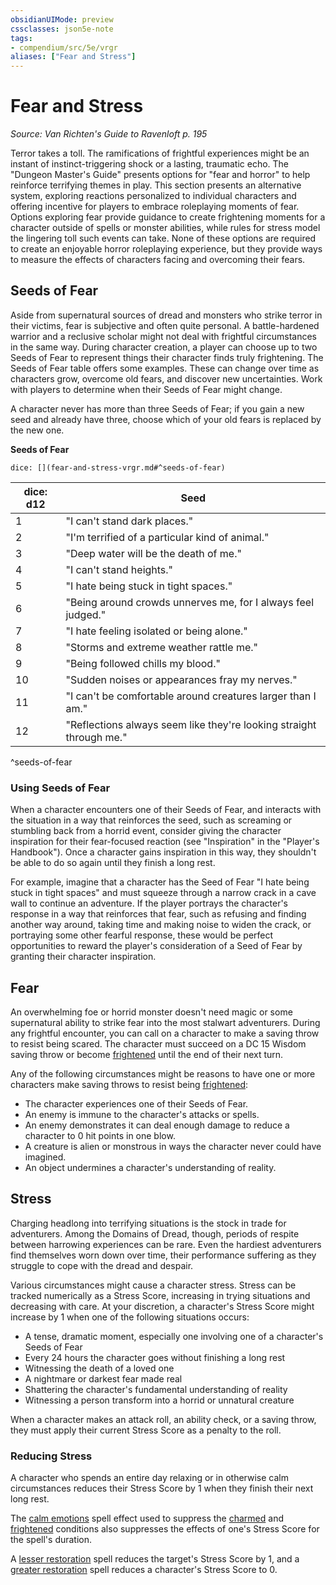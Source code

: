 ```yaml
---
obsidianUIMode: preview
cssclasses: json5e-note
tags:
- compendium/src/5e/vrgr
aliases: ["Fear and Stress"]
---
```

# Fear and Stress
*Source: Van Richten's Guide to Ravenloft p. 195* 

Terror takes a toll. The ramifications of frightful experiences might be an instant of instinct-triggering shock or a lasting, traumatic echo. The "Dungeon Master's Guide" presents options for "fear and horror" to help reinforce terrifying themes in play. This section presents an alternative system, exploring reactions personalized to individual characters and offering incentive for players to embrace roleplaying moments of fear. Options exploring fear provide guidance to create frightening moments for a character outside of spells or monster abilities, while rules for stress model the lingering toll such events can take. None of these options are required to create an enjoyable horror roleplaying experience, but they provide ways to measure the effects of characters facing and overcoming their fears.

## Seeds of Fear

Aside from supernatural sources of dread and monsters who strike terror in their victims, fear is subjective and often quite personal. A battle-hardened warrior and a reclusive scholar might not deal with frightful circumstances in the same way. During character creation, a player can choose up to two Seeds of Fear to represent things their character finds truly frightening. The Seeds of Fear table offers some examples. These can change over time as characters grow, overcome old fears, and discover new uncertainties. Work with players to determine when their Seeds of Fear might change.

A character never has more than three Seeds of Fear; if you gain a new seed and already have three, choose which of your old fears is replaced by the new one.

**Seeds of Fear**

`dice: [](fear-and-stress-vrgr.md#^seeds-of-fear)`

| dice: d12 | Seed |
|-----------|------|
| 1 | "I can't stand dark places." |
| 2 | "I'm terrified of a particular kind of animal." |
| 3 | "Deep water will be the death of me." |
| 4 | "I can't stand heights." |
| 5 | "I hate being stuck in tight spaces." |
| 6 | "Being around crowds unnerves me, for I always feel judged." |
| 7 | "I hate feeling isolated or being alone." |
| 8 | "Storms and extreme weather rattle me." |
| 9 | "Being followed chills my blood." |
| 10 | "Sudden noises or appearances fray my nerves." |
| 11 | "I can't be comfortable around creatures larger than I am." |
| 12 | "Reflections always seem like they're looking straight through me." |
^seeds-of-fear

### Using Seeds of Fear

When a character encounters one of their Seeds of Fear, and interacts with the situation in a way that reinforces the seed, such as screaming or stumbling back from a horrid event, consider giving the character inspiration for their fear-focused reaction (see "Inspiration" in the "Player's Handbook"). Once a character gains inspiration in this way, they shouldn't be able to do so again until they finish a long rest.

For example, imagine that a character has the Seed of Fear "I hate being stuck in tight spaces" and must squeeze through a narrow crack in a cave wall to continue an adventure. If the player portrays the character's response in a way that reinforces that fear, such as refusing and finding another way around, taking time and making noise to widen the crack, or portraying some other fearful response, these would be perfect opportunities to reward the player's consideration of a Seed of Fear by granting their character inspiration.

## Fear

An overwhelming foe or horrid monster doesn't need magic or some supernatural ability to strike fear into the most stalwart adventurers. During any frightful encounter, you can call on a character to make a saving throw to resist being scared. The character must succeed on a DC 15 Wisdom saving throw or become [frightened](/compendium/rules/conditions.md#frightened) until the end of their next turn.

Any of the following circumstances might be reasons to have one or more characters make saving throws to resist being [frightened](/compendium/rules/conditions.md#frightened):

- The character experiences one of their Seeds of Fear.  
- An enemy is immune to the character's attacks or spells.  
- An enemy demonstrates it can deal enough damage to reduce a character to 0 hit points in one blow.  
- A creature is alien or monstrous in ways the character never could have imagined.  
- An object undermines a character's understanding of reality.  

## Stress

Charging headlong into terrifying situations is the stock in trade for adventurers. Among the Domains of Dread, though, periods of respite between harrowing experiences can be rare. Even the hardiest adventurers find themselves worn down over time, their performance suffering as they struggle to cope with the dread and despair.

Various circumstances might cause a character stress. Stress can be tracked numerically as a Stress Score, increasing in trying situations and decreasing with care. At your discretion, a character's Stress Score might increase by 1 when one of the following situations occurs:

- A tense, dramatic moment, especially one involving one of a character's Seeds of Fear  
- Every 24 hours the character goes without finishing a long rest  
- Witnessing the death of a loved one  
- A nightmare or darkest fear made real  
- Shattering the character's fundamental understanding of reality  
- Witnessing a person transform into a horrid or unnatural creature  

When a character makes an attack roll, an ability check, or a saving throw, they must apply their current Stress Score as a penalty to the roll.

### Reducing Stress

A character who spends an entire day relaxing or in otherwise calm circumstances reduces their Stress Score by 1 when they finish their next long rest.

The [calm emotions](compendium/spells/calm-emotions.md) spell effect used to suppress the [charmed](/compendium/rules/conditions.md#charmed) and [frightened](/compendium/rules/conditions.md#frightened) conditions also suppresses the effects of one's Stress Score for the spell's duration.

A [lesser restoration](compendium/spells/lesser-restoration.md) spell reduces the target's Stress Score by 1, and a [greater restoration](compendium/spells/greater-restoration.md) spell reduces a character's Stress Score to 0.